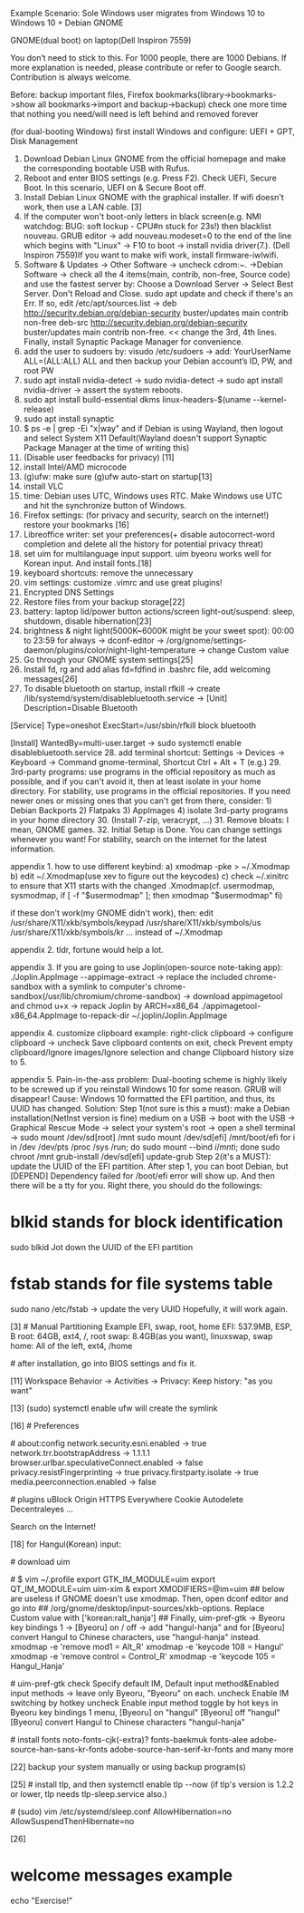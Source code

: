 Example Scenario: Sole Windows user migrates from Windows 10 to Windows 10 + Debian GNOME

GNOME(dual boot) on laptop(Dell Inspiron 7559)

You don’t need to stick to this. For 1000 people, there are 1000 Debians. 
If more explanation is needed, please contribute or refer to Google search. Contribution is always welcome. 

Before: backup important files, Firefox bookmarks(library->bookmarks->show all bookmarks->import and backup->backup) check one more time that nothing you need/will need is left behind and removed forever 

(for dual-booting Windows) first install Windows and configure: UEFI + GPT, Disk Management
 
1. Download Debian Linux GNOME from the official homepage and make the corresponding bootable USB with Rufus. 
2. Reboot and enter BIOS settings (e.g. Press F2). Check UEFI, Secure Boot. In this scenario, UEFI on & Secure Boot off. 
3. Install Debian Linux GNOME with the graphical installer. If wifi doesn't work, then use a LAN cable. [3]
4. If the computer won't boot-only letters in black screen(e.g. NMI watchdog: BUG: soft lockup - CPU#n stuck for 23s!) then blacklist nouveau. GRUB editor -> add nouveau.modeset=0 to the end of the line which begins with "Linux" -> F10 to boot -> install nvidia driver(7.). (Dell Inspiron 7559)If you want to make wifi work, install firmware-iwlwifi.
5. Software & Updates -> Other Software -> uncheck cdrom:~. ->Debian Software -> check all the 4 items(main, contrib, non-free, Source code) and use the fastest server by: Choose a Download Server -> Select Best Server. Don't Reload and Close. sudo apt update and check if there's an Err. If so, edit /etc/apt/sources.list -> deb http://security.debian.org/debian-security buster/updates main contrib non-free deb-src http://security.debian.org/debian-security buster/updates main contrib non-free. << change the 3rd, 4th lines. Finally, install Synaptic Package Manager for convenience.
6. add the user to sudoers by: visudo /etc/sudoers -> add: YourUserName   ALL=(ALL:ALL) ALL and then backup your Debian account’s ID, PW, and root PW
7. sudo apt install nvidia-detect -> sudo nvidia-detect -> sudo apt install nvidia-driver -> assert the system reboots.
8. sudo apt install build-essential dkms linux-headers-$(uname --kernel-release)
9. sudo apt install synaptic
10. $ ps -e | grep -Ei "x|way" and if Debian is using Wayland, then logout and select System X11 Default(Wayland doesn't support Synaptic Package Manager at the time of writing this)
11. (Disable user feedbacks for privacy) [11]
12. install Intel/AMD microcode
13. (g)ufw: make sure (g)ufw auto-start on startup[13]
14. install VLC
15. time: Debian uses UTC, Windows uses RTC. Make Windows use UTC and hit the synchronize button of Windows. 
16. Firefox settings: (for privacy and security, search on the internet!) restore your bookmarks [16]
17. Libreoffice writer: set your preferences(+ disable autocorrect-word completion and delete all the history for potential privacy threat)
18. set uim for multilanguage input support. uim byeoru works well for Korean input. And install fonts.[18]
19. keyboard shortcuts: remove the unnecessary 
20. vim settings: customize .vimrc and use great plugins!
21. Encrypted DNS Settings 
22. Restore files from your backup storage[22]
23. battery: laptop lid/power button actions/screen light-out/suspend: sleep, shutdown, disable hibernation[23]
24. brightness & night light(5000K~6000K might be your sweet spot): 00:00 to 23:59 for always -> dconf-editor -> /org/gnome/settings-daemon/plugins/color/night-light-temperature -> change Custom value
25. Go through your GNOME system settings[25]
26. Install fd, rg and add alias fd=fdfind in .bashrc file, add welcoming messages[26]
27. To disable bluetooth on startup, install rfkill -> create /lib/systemd/system/disablebluetooth.service -> 
[Unit]
Description=Disable Bluetooth

[Service]
Type=oneshot
ExecStart=/usr/sbin/rfkill block bluetooth

[Install]
WantedBy=multi-user.target
-> sudo systemctl enable disablebluetooth.service
28. add terminal shortcut: Settings -> Devices -> Keyboard -> Command gnome-terminal, Shortcut Ctrl + Alt + T (e.g.)
29. 3rd-party programs: use programs in the official repository as much as possible, and if you can't avoid it, then at least isolate in your home directory. For stability, use programs in the official repositories. If you need newer ones or missing ones that you can't get from there, consider: 1) Debian Backports 2) Flatpaks 3) AppImages 4) isolate 3rd-party programs in your home directory
30. (Install 7-zip, veracrypt, ...) 
31. Remove bloats: I mean, GNOME games.
32. Initial Setup is Done. You can change settings whenever you want! For stability, search on the internet for the latest information.

appendix 1. how to use different keybind: 
a) xmodmap -pke > ~/.Xmodmap b) edit ~/.Xmodmap(use xev to figure out the keycodes) c) check ~/.xinitrc to ensure that X11 starts with the changed .Xmodmap(cf. usermodmap, sysmodmap, if [ -f "$usermodmap" ]; then xmodmap "$usermodmap" fi) 

if these don't work(my GNOME didn't work), then:
edit 
    /usr/share/X11/xkb/symbols/keypad
    /usr/share/X11/xkb/symbols/us
    /usr/share/X11/xkb/symbols/kr
    ...
instead of ~/.Xmodmap 

appendix 2. tldr, fortune would help a lot.

appendix 3. If you are going to use Joplin(open-source note-taking app): ./Joplin.AppImage --appimage-extract -> replace the included chrome-sandbox with a symlink to computer's chrome-sandbox(/usr/lib/chromium/chrome-sandbox) -> download appimagetool and chmod u+x -> repack Joplin by ARCH=x86_64 ./appimagetool-x86_64.AppImage to-repack-dir ~/.joplin/Joplin.AppImage

appendix 4. customize clipboard example: right-click clipboard -> configure clipboard -> uncheck Save clipboard contents on exit, check Prevent empty clipboard/Ignore images/Ignore selection and change Clipboard history size to 5.

appendix 5. Pain-in-the-ass problem: Dual-booting scheme is highly likely to be screwed up if you reinstall Windows 10 for some reason. GRUB will disappear! 
Cause: Windows 10 formatted the EFI partition, and thus, its UUID has changed. 
Solution: Step 1(not sure is this a must): make a Debian installation(NetInst version is fine) medium on a USB -> boot with the USB -> Graphical Rescue Mode -> select your system's root -> open a shell terminal ->
sudo mount /dev/sd[root] /mnt
sudo mount /dev/sd[efi] /mnt/boot/efi
for i in /dev /dev/pts /proc /sys /run; do sudo mount --bind $i /mnt$i; done
sudo chroot /mnt
grub-install /dev/sd[efi]
update-grub
Step 2(it's a MUST): update the UUID of the EFI partition. After step 1, you can boot Debian, but [DEPEND] Dependency failed for /boot/efi error will show up. And then there will be a tty for you. Right there, you should do the followings:
# blkid stands for block identification
sudo blkid
Jot down the UUID of the EFI partition
# fstab stands for file systems table
sudo nano /etc/fstab
-> update the very UUID
Hopefully, it will work again.


[3] 
\# Manual Partitioning Example
EFI, swap, root, home
EFI: 537.9MB, ESP, B
root: 64GB, ext4, /, root
swap: 8.4GB(as you want), linuxswap, swap
home: All of the left, ext4, /home

\# after installation, go into BIOS settings and fix it.

[11]
Workspace Behavior -> Activities -> Privacy: Keep history: "as you want"

[13] 
(sudo) systemctl enable ufw will create the symlink

[16]
\# Preferences

\# about:config
network.security.esni.enabled -> true
network.trr.bootstrapAddress -> 1.1.1.1
browser.urlbar.speculativeConnect.enabled -> false
privacy.resistFingerprinting -> true
privacy.firstparty.isolate -> true
media.peerconnection.enabled -> false

\# plugins
uBlock Origin
HTTPS Everywhere
Cookie Autodelete
Decentraleyes
...

Search on the Internet!

[18]
for Hangul(Korean) input:

\# download uim

\# $ vim ~/.profile
export GTK_IM_MODULE=uim
export QT_IM_MODULE=uim
uim-xim &
export XMODIFIERS=@im=uim
\#\# below are useless if GNOME doesn't use xmodmap. Then, open dconf editor and go into
\#\# /org/gnome/desktop/input-sources/xkb-options. Replace Custom value with ['korean:ralt_hanja']
\#\# Finally, uim-pref-gtk -> Byeoru key bindings 1 -> [Byeoru] on / off -> add "hangul-hanja" and for [Byeoru] convert Hangul to Chinese characters, use "<Shift>hangul-hanja" instead.
xmodmap -e 'remove mod1 = Alt_R'
xmodmap -e 'keycode 108 = Hangul'
xmodmap -e 'remove control = Control_R'
xmodmap -e 'keycode 105 = Hangul_Hanja'

\# uim-pref-gtk
check Specify default IM, Default input method&Enabled input methods -> leave only Byeoru, "Byeoru" on each.
uncheck Enable IM switching by hotkey
uncheck Enable input method toggle by hot keys
in Byeoru key bindings 1 menu,
[Byeoru] on "hangul"
[Byeoru] off "hangul"
[Byeoru] convert Hangul to Chinese characters "hangul-hanja"

\# install fonts
noto-fonts-cjk(-extra)?
fonts-baekmuk
fonts-alee
adobe-source-han-sans-kr-fonts
adobe-source-han-serif-kr-fonts
and many more

[22]
backup your system manually or using backup program(s)

[25] 
\# install tlp, and then systemctl enable tlp --now (if tlp's version is 1.2.2 or lower, tlp needs tlp-sleep.service also.)

\# (sudo) vim /etc/systemd/sleep.conf
AllowHibernation=no
AllowSuspendThenHibernate=no

[26]
# welcome messages example
echo "Exercise!"


